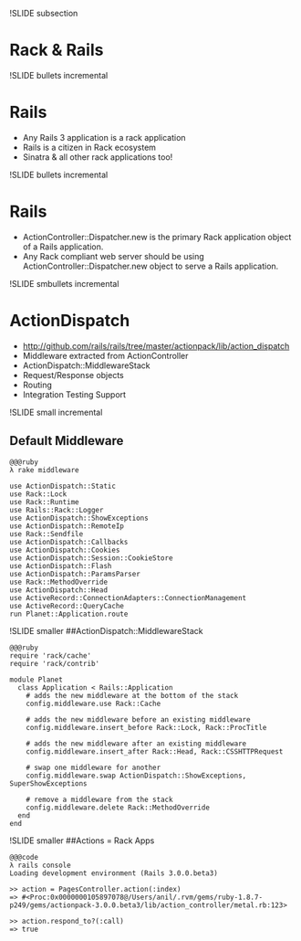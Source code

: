 !SLIDE subsection
# Rack & Rails

!SLIDE bullets incremental

# Rails
* Any Rails 3 application is a rack application
* Rails is a citizen in Rack ecosystem
* Sinatra & all other rack applications too!

!SLIDE bullets incremental

# Rails
* ActionController::Dispatcher.new is the primary Rack application object of a Rails application. 
* Any Rack compliant web server should be using ActionController::Dispatcher.new object to serve a Rails application.

!SLIDE smbullets incremental

# ActionDispatch

* http://github.com/rails/rails/tree/master/actionpack/lib/action_dispatch
* Middleware extracted from ActionController 
* ActionDispatch::MiddlewareStack 
* Request/Response objects 
* Routing
* Integration Testing Support

!SLIDE small incremental

##  Default Middleware 

    @@@ruby
    λ rake middleware
    
    use ActionDispatch::Static
    use Rack::Lock
    use Rack::Runtime
    use Rails::Rack::Logger
    use ActionDispatch::ShowExceptions
    use ActionDispatch::RemoteIp
    use Rack::Sendfile
    use ActionDispatch::Callbacks
    use ActionDispatch::Cookies
    use ActionDispatch::Session::CookieStore
    use ActionDispatch::Flash
    use ActionDispatch::ParamsParser
    use Rack::MethodOverride
    use ActionDispatch::Head
    use ActiveRecord::ConnectionAdapters::ConnectionManagement
    use ActiveRecord::QueryCache
    run Planet::Application.route


!SLIDE smaller
##ActionDispatch::MiddlewareStack



    @@@ruby
    require 'rack/cache' 
    require 'rack/contrib'

    module Planet
      class Application < Rails::Application
        # adds the new middleware at the bottom of the stack
        config.middleware.use Rack::Cache
   
        # adds the new middleware before an existing middleware
        config.middleware.insert_before Rack::Lock, Rack::ProcTitle
    
        # adds the new middleware after an existing middleware
        config.middleware.insert_after Rack::Head, Rack::CSSHTTPRequest
    
        # swap one middleware for another     
        config.middleware.swap ActionDispatch::ShowExceptions, SuperShowExceptions
    
        # remove a middleware from the stack     
        config.middleware.delete Rack::MethodOverride
      end
    end
    

!SLIDE smaller
##Actions = Rack Apps

    @@@code
    λ rails console
    Loading development environment (Rails 3.0.0.beta3)

    >> action = PagesController.action(:index)
    => #<Proc:0x0000000105897078@/Users/anil/.rvm/gems/ruby-1.8.7-p249/gems/actionpack-3.0.0.beta3/lib/action_controller/metal.rb:123> 
 
    >> action.respond_to?(:call)
    => true 
 



